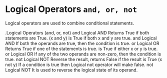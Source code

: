 # Logical Operators `and, or, not`

Logical operators are used to combine conditional statements.

.Logical Operators (and, or, not)
and Logical AND Returns True if both statements are True.
(x and y) is True if both x and y are true.
and	Logical AND	If both the operands are true, then the condition is true.
or Logical OR Returns True if one of the statements is true.
is True if either x or y is true.
or	Logical OR	If any of the two operands are non-zero, then the condition is true.
not Logical NOT Reverse the result, returns False if the result is True
(x not y) If a condition is true then Logical not operator will make false.
not	Logical NOT	It is used to reverse the logical state of its operand.


